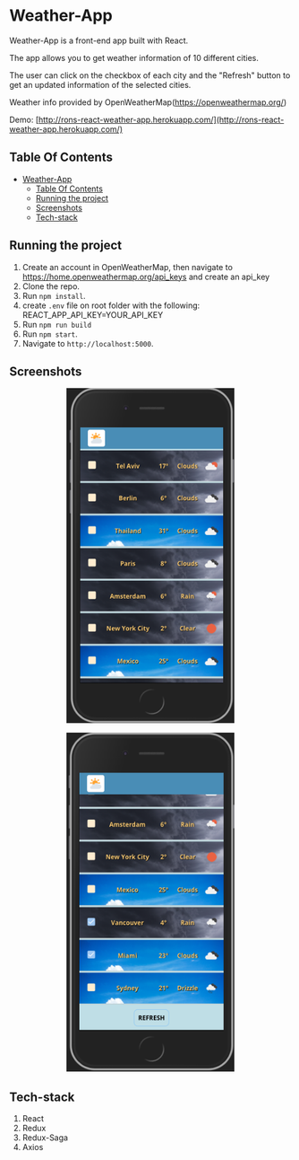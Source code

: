 # Weather-App

Weather-App is a front-end app built with React. 

The app allows you to get weather information of 10 different cities.

The user can click on the checkbox of each city and the "Refresh" button to get an updated information of the selected cities.

Weather info provided by OpenWeatherMap(https://openweathermap.org/)

Demo: [http://rons-react-weather-app.herokuapp.com/](http://rons-react-weather-app.herokuapp.com/)

## Table Of Contents
- [Weather-App](#weather-app)
  - [Table Of Contents](#table-of-contents)
  - [Running the project](#running-the-project)
  - [Screenshots](#screenshots)
  - [Tech-stack](#tech-stack)

## Running the project

1. Create an account in OpenWeatherMap, then navigate to https://home.openweathermap.org/api_keys and create an api_key
2. Clone the repo.
3. Run `npm install`.
4. create `.env` file on root folder with the following: REACT_APP_API_KEY=YOUR_API_KEY
5. Run `npm run build`
6. Run `npm start`.
7. Navigate to `http://localhost:5000`.

## Screenshots

<p align="center"><img src="assets/home.png" width="300" /></p>

<p align="center"><img src="assets/refresh.png" width="300" /></p>


## Tech-stack
1. React
2. Redux
3. Redux-Saga
4. Axios